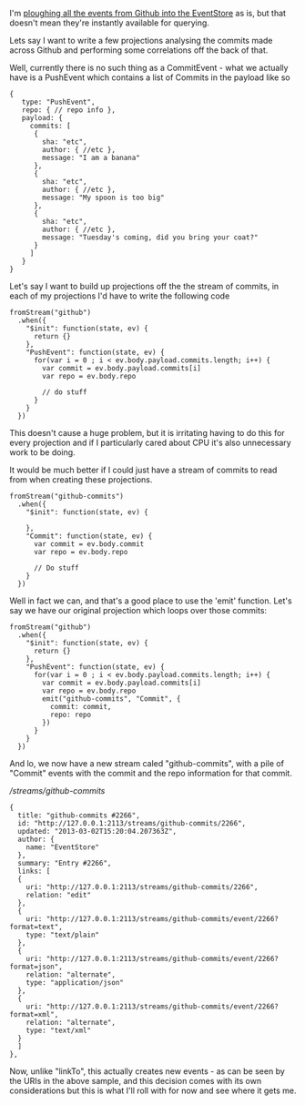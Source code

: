 I'm [ploughing all the events from Github into the EventStore](/entries/less-abstract,-pumping-data-from-github-into-the-eventstore.html) as is, but that doesn't mean they're instantly available for querying.

Lets say I want to write a few projections analysing the commits made across Github and performing some correlations off the back of that.

Well, currently there is no such thing as a CommitEvent - what we actually have is a PushEvent which contains a list of Commits in the payload like so

    {
       type: "PushEvent",
       repo: { // repo info },
       payload: {
         commits: [
          {
            sha: "etc",
            author: { //etc },
            message: "I am a banana"
          },
          {
            sha: "etc",
            author: { //etc },
            message: "My spoon is too big"
          },
          {
            sha: "etc",
            author: { //etc },
            message: "Tuesday's coming, did you bring your coat?"
          }
         ]
       }
    }

Let's say I want to build up projections off the the stream of commits, in each of my projections I'd have to write the following code

    fromStream("github")
      .when({
        "$init": function(state, ev) {
          return {}
        },
        "PushEvent": function(state, ev) {
          for(var i = 0 ; i < ev.body.payload.commits.length; i++) {
            var commit = ev.body.payload.commits[i]
            var repo = ev.body.repo

            // do stuff
          }
        }
      })

This doesn't cause a huge problem, but it is irritating having to do this for every projection and if I particularly cared about CPU it's also unnecessary work to be doing.

It would be much better if I could just have a stream of commits to read from when creating these projections.

    fromStream("github-commits")
      .when({
        "$init": function(state, ev) {

        },
        "Commit": function(state, ev) {
          var commit = ev.body.commit
          var repo = ev.body.repo
          
          // Do stuff
        }
      })

Well in fact we can, and that's a good place to use the 'emit' function. Let's say we have our original projection which loops over those commits:

    fromStream("github")
      .when({
        "$init": function(state, ev) {
          return {}
        },
        "PushEvent": function(state, ev) {
          for(var i = 0 ; i < ev.body.payload.commits.length; i++) {
            var commit = ev.body.payload.commits[i]
            var repo = ev.body.repo
            emit("github-commits", "Commit", {
              commit: commit,
              repo: repo
            })
          }
        }
      })

And lo, we now have a new stream caled "github-commits", with a pile of "Commit" events with the commit and the repo information for that commit.

*/streams/github-commits*

    {
      title: "github-commits #2266",
      id: "http://127.0.0.1:2113/streams/github-commits/2266",
      updated: "2013-03-02T15:20:04.207363Z",
      author: {
        name: "EventStore"
      },
      summary: "Entry #2266",
      links: [
      {
        uri: "http://127.0.0.1:2113/streams/github-commits/2266",
        relation: "edit"
      },
      {
        uri: "http://127.0.0.1:2113/streams/github-commits/event/2266?format=text",
        type: "text/plain"
      },
      {
        uri: "http://127.0.0.1:2113/streams/github-commits/event/2266?format=json",
        relation: "alternate",
        type: "application/json"
      },
      {
        uri: "http://127.0.0.1:2113/streams/github-commits/event/2266?format=xml",
        relation: "alternate",
        type: "text/xml"
      }
      ]
    },

Now, unlike "linkTo", this actually creates new events - as can be seen by the URIs in the above sample, and this decision comes with its own considerations but this is what I'll roll with for now and see where it gets me.


